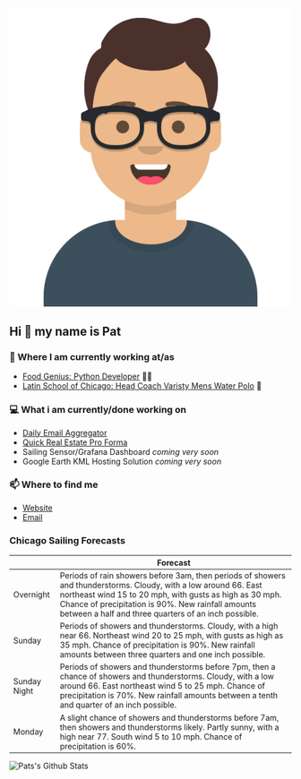 [![Social banner for p-j-falconer](https://raw.githubusercontent.com/P-J-FALCONER/P-J-FALCONER/master/assets/avataaars.svg)](https://patfalconer.com/)
## Hi :wave: my name is Pat

### 💼 Where I am currently working at/as
- [Food Genius: Python Developer](https://getfoodgenius.com/) 🍔🐍
- [Latin School of Chicago: Head Coach Varisty Mens Water Polo](https://www.latinschool.org/) 🤽


### 💻 What i am currently/done working on
 - [Daily Email Aggregator](https://github.com/P-J-FALCONER/dott_daily_mail)
 - [Quick Real Estate Pro Forma](https://github.com/P-J-FALCONER/henry)
 - Sailing Sensor/Grafana Dashboard *coming very soon*
 - Google Earth KML Hosting Solution *coming very soon*

### 📫 Where to find me
 - [Website](https://patfalconer.com/)
 - [Email](mailto:patrick.j.falconer@gmail.com)


### Chicago Sailing Forecasts
|   | Forecast  |
|---|---|
| Overnight | Periods of rain showers before 3am, then periods of showers and thunderstorms. Cloudy, with a low around 66. East northeast wind 15 to 20 mph, with gusts as high as 30 mph. Chance of precipitation is 90%. New rainfall amounts between a half and three quarters of an inch possible. |
| Sunday | Periods of showers and thunderstorms. Cloudy, with a high near 66. Northeast wind 20 to 25 mph, with gusts as high as 35 mph. Chance of precipitation is 90%. New rainfall amounts between three quarters and one inch possible. |
| Sunday Night | Periods of showers and thunderstorms before 7pm, then a chance of showers and thunderstorms. Cloudy, with a low around 66. East northeast wind 5 to 25 mph. Chance of precipitation is 70%. New rainfall amounts between a tenth and quarter of an inch possible. |
| Monday | A slight chance of showers and thunderstorms before 7am, then showers and thunderstorms likely. Partly sunny, with a high near 77. South wind 5 to 10 mph. Chance of precipitation is 60%. |

![Pats's Github Stats](https://github-readme-stats.vercel.app/api?username=p-j-falconer&show_icons=true&theme=radical)
